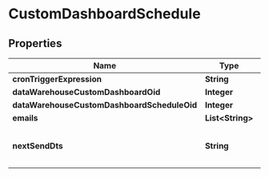 
# CustomDashboardSchedule

## Properties
Name | Type | Description | Notes
------------ | ------------- | ------------- | -------------
**cronTriggerExpression** | **String** |  |  [optional]
**dataWarehouseCustomDashboardOid** | **Integer** |  |  [optional]
**dataWarehouseCustomDashboardScheduleOid** | **Integer** |  |  [optional]
**emails** | **List&lt;String&gt;** |  |  [optional]
**nextSendDts** | **String** | Date/time that the next send will occur. |  [optional]



